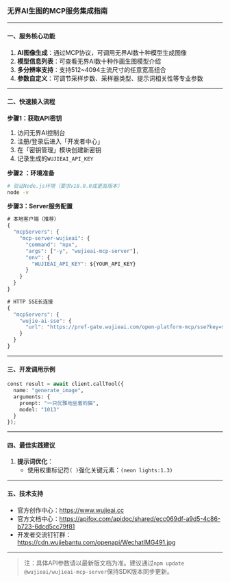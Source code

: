 ### 无界AI生图的MCP服务集成指南

------

#### 一、服务核心功能

1. **AI图像生成**：通过MCP协议，可调用无界AI数十种模型生成图像
2. **模型信息列表**：可查看无界AI数十种作画生图模型介绍
3. **多分辨率支持**：支持512~4094主流尺寸的任意宽高组合
4. **参数自定义**：可调节采样步数、采样器类型、提示词相关性等专业参数

------

#### 二、快速接入流程

**步骤1：获取API密钥**

1. 访问无界AI控制台
2. 注册/登录后进入「开发者中心」
3. 在「密钥管理」模块创建新密钥
4. 记录生成的`WUJIEAI_API_KEY`

**步骤2 ：环境准备**

```bash
# 验证Node.js环境（要求v18.0.0或更高版本）
node -v
```

**步骤3：Server服务配置**

```javascript
# 本地客户端（推荐）
{
  "mcpServers": {
    "mcp-server-wujieai": {
      "command": "npx",
      "args": ["-y", "wujieai-mcp-server"],
  	  "env": {
        "WUJIEAI_API_KEY": ${YOUR_API_KEY}
      }
    }
  }
}

# HTTP SSE长连接
{
  "mcpServers": {
    "wujie-ai-sse": {
      "url": "https://pref-gate.wujieai.com/open-platform-mcp/sse?key=${YOUR_API_KEY}"
    }
  }
}
```

------

#### 三、开发调用示例

```python
const result = await client.callTool({
  name: "generate_image",
  arguments: {
    prompt: "一只优雅地坐着的猫",
    model: "1013"
  }
});
```

------

#### 四、最佳实践建议

1. **提示词优化**：
   - 使用权重标记符`( )`强化关键元素：`(neon lights:1.3)`

------

#### 五、技术支持

- 官方创作中心：https://www.wujieai.cc
- 官方文档中心：https://apifox.com/apidoc/shared/ecc069df-a9d5-4c86-b723-6dcd5cc79f81
- 开发者交流钉钉群：https://cdn.wujiebantu.com/openapi/WechatIMG491.jpg

------

> 注：具体API参数请以最新版文档为准。建议通过`npm update @wujieai/wujieai-mcp-server`保持SDK版本同步更新。

